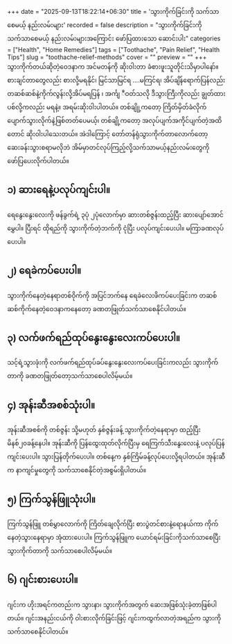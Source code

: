 +++
date = "2025-09-13T18:22:14+06:30"
title = 'သွားကိုက်ခြင်းကို သက်သာစေမယ့် နည်းလမ်းများ'
recorded = false
description = "သွားကိုက်ခြင်းကို သက်သာစေမယ့် နည်းလမ်းများအကြောင်း ဖော်ပြထားသော ဆောင်းပါး"
categories = ["Health", "Home Remedies"]
tags = ["Toothache", "Pain Relief", "Health Tips"]
slug = "toothache-relief-methods"
cover = ""
preview = ""
+++
သွားကိုက်တယ်ဆိုတဲ့ဝေဒနာက အင်မတန်ကို ဆိုးဝါးတာ ခံစားဖူးသူတိုင်းသိမှာပါနော်။ စားချင်တာတွေလည်း စားလို့မရနိုင်၊ မြင်သာမြင်ရ ….မကြင်ရ၊ အိပ်ချိန်ရောက်ပြန်လည်း တဆစ်ဆစ်နဲ့ကိုက်လွန်းလို့အိပ်မရပြန် ၊ အင်္ကျ ီဝတ်သလို ဒီသွားကြီးကိုလည်း ချွတ်ထားပစ်လို့ကလည်း မရနဲ့။ အရမ်းဆိုးဝါးပါတယ်။ တစ်ချိုု့ကတော့ ကြိတ်မှိတ်ခံလိုက် ပျောက်သွားလိုက်နဲ့ဖြစ်တတ်ပေမယ့်၊ တစ်ချို့ကတော့ အလုပ်ပျက်အကိုင်ပျက်တဲ့အထိတောင် ဆိုးဝါးပါသေးတယ်။ အဲဒါကြောင့် တော်တန်ရုံသွားကိုက်တာလောက်တော့ ဆေးခန်းသွားစရာမလိုဘဲ အိမ်မှာတင်လုပ်ကြည့်လို့သက်သာမယ့်နည်းလမ်းတွေကိုဖော်ပြပေးလိုက်ပါတယ်။

## ၁) ဆားရေနဲ့ပလုပ်ကျင်းပါ။
ရေနွေးနွေးလေးကို ဖန်ခွက်ရဲ့ ၃ပုံ ၂ပုံလောက်မှာ ဆားတစ်ဇွန်းထည့်ပြီး ဆားပျော်အောင် မွှေပါ။ ပြီးရင် ထိုရည်ကို သွားကိုက်တဲ့ဘက်ကို ငုံပြီး ပလုပ်ကျင်းပေးပါ။ မကြာခဏလုပ်ပေးပါ။

## ၂) ရေခဲကပ်ပေးပါ။
သွားကိုက်နေတဲ့နေရာတစ်ဝိုက်ကို အပြင်ဘက်နေ ရေခဲလေးဖိကပ်ပေးခြင်းက တဆစ်ဆစ်ကိုက်နေတဲ့ဝေဒနာကနေတော့ ခဏတဖြုတ်သက်သာစေနိုင်ပါတယ်။

## ၃) လက်ဖက်ရည်ထုပ်နွေးနွေးလေးကပ်ပေးပါ။
သင့်ရဲ့သွားဖုံးကို လက်ဖက်ရည်ထုပ်ခပ်နွေးနွေးလေးကပ်ပေးခြင်းကလည်း သွားကိုက်တာကို ခဏတဖြုတ်တော့သက်သာစေပါလိမ့်မယ်။

## ၄) အုန်းဆီအစစ်သုံးပါ။
အုန်းဆီအစစ်ကို တစ်ဇွန်း သို့မဟုတ် နှစ်ဇွန်းခန့် သွားကိုက်တဲ့နေရာမှာ ထည့်ပြီး မိနစ်၂၀ခန့်နေပါ။ အုန်းဆီကို ပြန်ထွေးထုတ်လိုက်ပြီးမှ ရေကြက်သီးနွေးလေးနဲ့ ပလုပ်ပြန်ကျင်းပေးပါ။ သွားပြန်တိုက်ပေးပါ။ တစ်နေ့က နှစ်ကြိမ်ခန့်လုပ်ပေးလို့ရပါတယ်။ အုန်းဆီက နာကျင်မှုတွေကို သက်သာစေနိုင်တဲ့အစွမ်းရှိပါတယ်။

## ၅) ကြက်သွန်ဖြူသုံးပါ။
ကြက်သွန်ဖြူ တစ်မွှာလောက်ကို ကြိတ်ချေလိုက်ပြီး စားပွဲတင်စားနဲ့ရောနယ်ကာ ကိုက်နေတဲ့သွားနေရာမှာ အုံထားပေးပါ။ ကြက်သွန်ဖြူက ယောင်ရမ်းခြင်းကိုသက်သာစေပြီး သွားကိုက်တာကို သက်သာစေပါလိမ့်မယ်။

## ၆) ဂျင်းစားပေးပါ။
ဂျင်းက ဟိုးအရင်ကတည်းက သွားနာ၊ သွားကိုက်အတွက် ဆေးအဖြစ်သုံးခဲ့တာဖြစ်ပါတယ်။ ဂျင်းအနည်းငယ်ကို ဝါးစားလိုက်ခြင်းဖြင့် ဂျင်းကထွက်လာတဲ့အရည်က သွားကို သက်သာစေနိုင်ပါတယ်။
